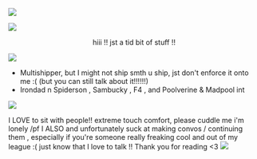 ![](https://files.catbox.moe/kj37mt.gif)

![](https://64.media.tumblr.com/ee9cf9673e4a77fe5ea7bc19b3f4f5ff/6e6e369cfa40278b-2e/s1280x1920/96ec970d147ab5dbf3a962b60d33054645e35174.pnj)
<center> hiii !! jst a tid bit of stuff !! </center>

![](https://64.media.tumblr.com/31f139b0ef416ea139bac60d3c5c6bde/da9fa6b147f4daeb-d3/s1280x1920/87fbb29d9e98e3d859497839556fd15f87c1961e.pnj)

- Multishipper, but I might not ship smth u ship, jst don't enforce it onto me :( (but you can still talk about it!!!!!!)
- Irondad n Spiderson , Sambucky , F4 , and Poolverine & Madpool int

![](https://64.media.tumblr.com/31f139b0ef416ea139bac60d3c5c6bde/da9fa6b147f4daeb-d3/s1280x1920/87fbb29d9e98e3d859497839556fd15f87c1961e.pnj)

I LOVE to sit with people!! extreme touch comfort, please cuddle me i'm lonely /pf
I ALSO and unfortunately suck at making convos / continuing them , especially if you're someone really freaking cool and out of my league :( just know that I love to talk !!
Thank you for reading <3
![](https://64.media.tumblr.com/436fb396ce52b2f7046b176d2d45593b/6e6e369cfa40278b-5d/s1280x1920/307540b8b7715de091896115faf226915987c957.pnj)
